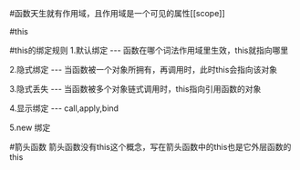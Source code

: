 #函数天生就有作用域，且作用域是一个可见的属性[[scope]]

#this
<!-- this不能引用一个词法作用域中的内容 -->

#this的绑定规则
1.默认绑定 --- 函数在哪个词法作用域里生效，this就指向哪里

2.隐式绑定 --- 当函数被一个对象所拥有，再调用时，此时this会指向该对象

3.隐式丢失 --- 当函数被多个对象链式调用时，this指向引用函数的对象

4.显示绑定 --- call,apply,bind

5.new 绑定

#箭头函数
箭头函数没有this这个概念，写在箭头函数中的this也是它外层函数的this
